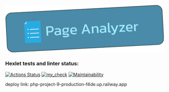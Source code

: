 ![site logo](/assets/img/logo.png "Page Analyzer")
### Hexlet tests and linter status:
[![Actions Status](https://github.com/VladislavArutiunian/php-project-9/workflows/hexlet-check/badge.svg)](https://github.com/VladislavArutiunian/php-project-9/actions)
[![my_check](https://github.com/VladislavArutiunian/php-project-9/actions/workflows/own-check.yml/badge.svg)](https://github.com/VladislavArutiunian/php-project-9/actions/workflows/own-check.yml)
[![Maintainability](https://api.codeclimate.com/v1/badges/9da9abe50d3324fb0c72/maintainability)](https://codeclimate.com/github/VladislavArutiunian/php-project-9/maintainability)


deploy link: php-project-9-production-f4de.up.railway.app

